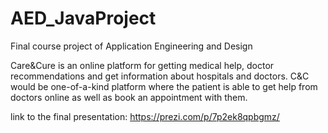 # AED_JavaProject
Final course project of Application Engineering and Design

Care&Cure is an online platform for getting medical help, doctor recommendations and get
information about hospitals and doctors. C&C would be one-of-a-kind platform where the patient
is able to get help from doctors online as well as book an appointment with them.

link to the final presentation: https://prezi.com/p/7p2ek8qpbgmz/


